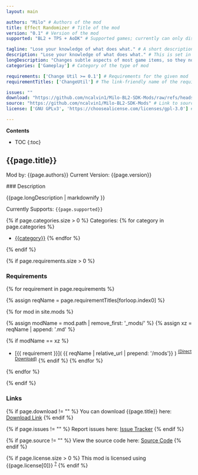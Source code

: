 ```yaml
---
layout: main

authors: "Milo" # Authors of the mod
title: Effect Randomizer # Title of the mod
version: "0.1" # Version of the mod
supported: "BL2 + TPS + AoDK" # Supported games; currently can only display as "BL2", "BL2 + TPS", or "TPS"

tagline: "Lose your knowledge of what does what." # A short description of the mod itself.
description: "Lose your knowledge of what does what." # This is set in order to keep the SEO proper
longDescription: "Changes subtle aspects of most game items, so they no<br>longer behave completely as expected.<br><br><h3>Alterations:</h3><br><ul><li>Projectiles may borrow each other's behaviors.  They<br>can make unexpected noises, follow odd paths, or even<br>home.</li><li>Firing modes can lase, split, ricochet, or change<br>speeds.</li><li>Parts have different effects on shield behavior.<br>A common Absorb shield with lucky parts may beat a Sham.</li><li>The same applies to classmods.  With good parts,<br>a high-level mod could potentially boost a skill more<br>than +6.</li><li>Lastly, relics now boost random attributes.  Really<br>want an artifact that improves corrosion damage and <br>movement speed?  It might be out there...<br>Note: relics are not supported on TPS.  Oz kits have<br>enough quirks already.</li><h3>Usage:</h3><br>From the main menu, under Mods, enable 'Effect<br>Randomizer (New Seed)'.  Bring up Options-&gt;Mods-&gt;Effect<br>Randomizer to enable the effects you want to change,<br>then load your character and start the session as usual.<br>The next time you launch the game, the Mods menu will<br>show a new enabled entry, 'Effect Randomizer (#)',<br>where the number is the newly-generated effect seed.<br>Remember that seed - if the game crashes, you'll need<br>to re-enable that entry.</ul>" # Description of what the mod can do
categories: ['Gameplay'] # Category of the type of mod

requirements: ['Change Util >= 0.1'] # Requirements for the given mod
requirementTitles: ['ChangeUtil'] # The link-friendly name of the requirements

issues: ""
download: "https://github.com/ncalvin1/Milo-BL2-SDK-Mods/raw/refs/heads/main/EffectRandomizer/EffectRandomizer_v0.1.zip"
source: "https://github.com/ncalvin1/Milo-BL2-SDK-Mods" # Link to source code
license: ['GNU GPLv3', 'https://choosealicense.com/licenses/gpl-3.0'] # License name, link about the license from https://choosealicense.com/

---
```

**Contents**
* TOC
{:toc}

## {{page.title}}

Mod by: {{page.authors}}
Current Version: {{page.version}}

<p></p>
### Description

{{page.longDescription | markdownify }}

Currently Supports: `{{page.supported}}`

{% if page.categories.size > 0 %}
Categories:
{% for category in page.categories %}
  * [{{category}}](/types/{{category}})
{% endfor %}
<p></p>
{% endif %}

{% if page.requirements.size > 0 %}
### Requirements

{% for requirement in page.requirements %}

{% assign reqName = page.requirementTitles[forloop.index0] %}

{% for mod in site.mods %}

{% assign modName = mod.path | remove_first: '_mods/' %}
{% assign xz = reqName | append: '.md' %}

{% if modName == xz %}
* [{{ requirement }}]( {{ reqName | relative_url | prepend: '/mods'}} ) <sup>[(Direct Download)]({{mod.download}})</sup>
{% endif %}
{% endfor %}

{% endfor %}
<p></p>
{% endif %}

### Links

{% if page.download != "" %}
You can download {{page.title}} here: [Download Link]({{page.download}})
{% endif %}

{% if page.issues != "" %}
Report issues here: [Issue Tracker]({{page.issues}})
{% endif %}

{% if page.source != "" %}
View the source code here: [Source Code]({{page.source}})
{% endif %}

{% if page.license.size > 0 %}
This mod is licensed using {{page.license[0]}} <sup>[?]({{page.license[1]}})</sup>
{% endif %}
